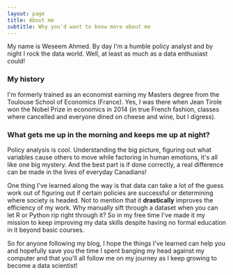 ```yaml
---
layout: page
title: About me
subtitle: Why you'd want to know more about me
---
```


My name is Weseem Ahmed. By day I'm a humble policy analyst and by night I rock the data world. Well, at least as much as a data enthusiast could!

### My history
I'm formerly trained as an economist earning my Masters degree from the Toulouse School of Economics (France). Yes, I was there when Jean Tirole won the Nobel Prize in economics in 2014 (in true French fashion, classes where cancelled and everyone dined on cheese and wine, but I digress).

### What gets me up in the morning and keeps me up at night?
Policy analysis is cool. Understanding the big picture, figuring out what variables cause others to move while factoring in human emotions, it's all like one big mystery. And the best part is if done correctly, a real difference can be made in the lives of everyday Canadians!

One thing I've learned along the way is that data can take a lot of the guess work out of figuring out if certain policies are successful or determining where society is headed. Not to mention that it **drastically** improves the efficiency of my work. Why manually sift through a dataset when you can let R or Python rip right through it? So in my free time I've made it my mission to keep improving my data skills despite having no formal education in it beyond basic courses.

So for anyone following my blog, I hope the things I've learned can help you and hopefully save you the time I spent banging my head against my computer and that you'll all follow me on my journey as I keep growing to become a data scientist!
